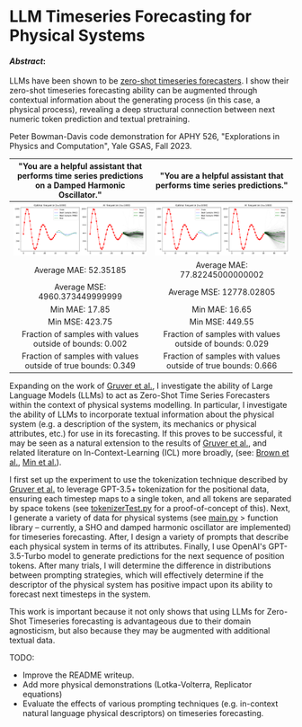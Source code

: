 # LLM Timeseries Forecasting for Physical Systems

#### *Abstract*: 
LLMs have been shown to be [zero-shot timeseries forecasters](https://arxiv.org/pdf/2310.07820.pdf). I show their zero-shot timeseries forecasting ability can be augmented through contextual information about the generating process (in this case, a physical process), revealing a deep structural connection between next numeric token prediction and textual pretraining.  

Peter Bowman-Davis code demonstration for APHY 526, "Explorations in Physics and Computation", Yale GSAS, Fall 2023.


"You are a helpful assistant that performs time series predictions on a Damped Harmonic Oscillator."            |  "You are a helpful assistant that performs time series predictions."
:-------------------------:|:-------------------------:
![Fig1](https://github.com/P-H-B-D/526_research/blob/main/READMEfigures/Figure_1.png)  |  ![Fig2](https://github.com/P-H-B-D/526_research/blob/main/READMEfigures/Figure_2.png)
Average MAE:  52.35185  |  Average MAE:  77.82245000000002
Average MSE:  4960.373449999999 | Average MSE:  12778.02805
Min MAE:  17.85 | Min MAE:  16.65
Min MSE:  423.75 | Min MSE:  449.55
Fraction of samples with values outside of bounds:  0.002 | Fraction of samples with values outside of bounds:  0.029
Fraction of samples with values outside of true bounds:  0.349 | Fraction of samples with values outside of true bounds:  0.666



Expanding on the work of [Gruver et al.](https://arxiv.org/pdf/2310.07820.pdf), I investigate the ability of Large Language Models (LLMs) to act as Zero-Shot Time Series Forecasters within the context of physical systems modelling. In particular, I investigate the ability of LLMs to incorporate textual information about the physical system (e.g. a description of the system, its mechanics or physical attributes, etc.) for use in its forecasting. If this proves to be successful, it may be seen as a natural extension to the results of [Gruver et al.](https://arxiv.org/pdf/2310.07820.pdf), and related literature on In-Context-Learning (ICL) more broadly, (see: [Brown et al.](https://arxiv.org/pdf/2005.14165.pdf), [Min et al.](https://arxiv.org/pdf/2202.12837.pdf)).

I first set up the experiment to use the tokenization technique described by [Gruver et al.](https://arxiv.org/pdf/2310.07820.pdf) to leverage GPT-3.5+ tokenization for the positional data, ensuring each timestep maps to a single token, and all tokens are separated by space tokens (see [tokenizerTest.py](https://github.com/P-H-B-D/526_research/blob/main/tokenizerDemo/tokenizerTest.py) for a proof-of-concept of this). Next, I generate a variety of data for physical systems (see [main.py](https://github.com/P-H-B-D/526_research/blob/main/main.py) > function library – currently, a SHO and damped harmonic oscillator are implemented) for timeseries forecasting. After, I design a variety of prompts that describe each physical system in terms of its attributes. Finally, I use OpenAI's GPT-3.5-Turbo model to generate predictions for the next sequence of position tokens. After many trials, I will determine the difference in distributions between prompting strategies, which will effectively determine if the descriptor of the physical system has positive impact upon its ability to forecast next timesteps in the system.

This work is important because it not only shows that using LLMs for Zero-Shot Timeseries forecasting is advantageous due to their domain agnosticism, but also because they may be augmented with additional textual data.

TODO:
- Improve the README writeup. 
- Add more physical demonstrations (Lotka-Volterra, Replicator equations)
- Evaluate the effects of various prompting techniques (e.g. in-context natural language physical descriptors) on timeseries forecasting. 
